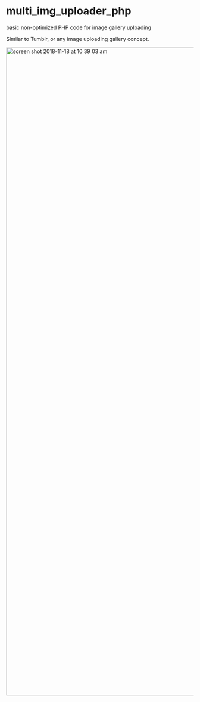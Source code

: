# multi_img_uploader_php
basic non-optimized PHP code for image gallery uploading

Similar to Tumblr, or any image uploading gallery concept.

<img width="1742" alt="screen shot 2018-11-18 at 10 39 03 am" src="https://user-images.githubusercontent.com/22375594/48675415-36753f80-eb1e-11e8-83e8-2e826ed21207.png">

